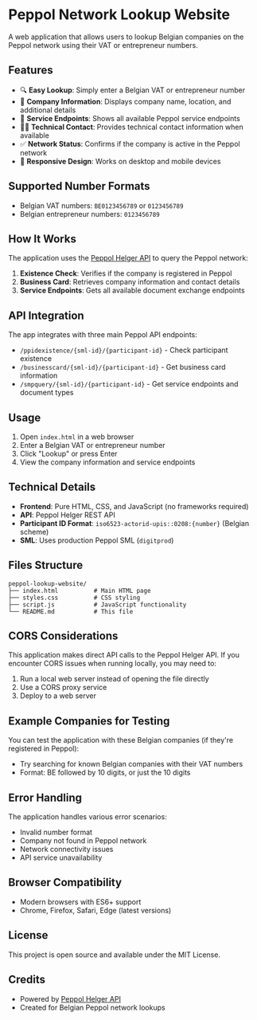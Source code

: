 # Peppol Network Lookup Website

A web application that allows users to lookup Belgian companies on the Peppol network using their VAT or entrepreneur numbers.

## Features

- 🔍 **Easy Lookup**: Simply enter a Belgian VAT or entrepreneur number
- 🏢 **Company Information**: Displays company name, location, and additional details
- 🔗 **Service Endpoints**: Shows all available Peppol service endpoints
- 👨‍💼 **Technical Contact**: Provides technical contact information when available
- ✅ **Network Status**: Confirms if the company is active in the Peppol network
- 📱 **Responsive Design**: Works on desktop and mobile devices

## Supported Number Formats

- Belgian VAT numbers: `BE0123456789` or `0123456789`
- Belgian entrepreneur numbers: `0123456789`

## How It Works

The application uses the [Peppol Helger API](https://peppol.helger.com/api) to query the Peppol network:

1. **Existence Check**: Verifies if the company is registered in Peppol
2. **Business Card**: Retrieves company information and contact details
3. **Service Endpoints**: Gets all available document exchange endpoints

## API Integration

The app integrates with three main Peppol API endpoints:

- `/ppidexistence/{sml-id}/{participant-id}` - Check participant existence
- `/businesscard/{sml-id}/{participant-id}` - Get business card information
- `/smpquery/{sml-id}/{participant-id}` - Get service endpoints and document types

## Usage

1. Open `index.html` in a web browser
2. Enter a Belgian VAT or entrepreneur number
3. Click "Lookup" or press Enter
4. View the company information and service endpoints

## Technical Details

- **Frontend**: Pure HTML, CSS, and JavaScript (no frameworks required)
- **API**: Peppol Helger REST API
- **Participant ID Format**: `iso6523-actorid-upis::0208:{number}` (Belgian scheme)
- **SML**: Uses production Peppol SML (`digitprod`)

## Files Structure

```
peppol-lookup-website/
├── index.html          # Main HTML page
├── styles.css          # CSS styling
├── script.js           # JavaScript functionality
└── README.md           # This file
```

## CORS Considerations

This application makes direct API calls to the Peppol Helger API. If you encounter CORS issues when running locally, you may need to:

1. Run a local web server instead of opening the file directly
2. Use a CORS proxy service
3. Deploy to a web server

## Example Companies for Testing

You can test the application with these Belgian companies (if they're registered in Peppol):

- Try searching for known Belgian companies with their VAT numbers
- Format: BE followed by 10 digits, or just the 10 digits

## Error Handling

The application handles various error scenarios:

- Invalid number format
- Company not found in Peppol network
- Network connectivity issues
- API service unavailability

## Browser Compatibility

- Modern browsers with ES6+ support
- Chrome, Firefox, Safari, Edge (latest versions)

## License

This project is open source and available under the MIT License.

## Credits

- Powered by [Peppol Helger API](https://peppol.helger.com)
- Created for Belgian Peppol network lookups
